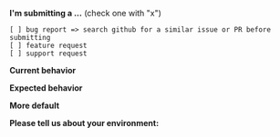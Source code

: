 **I'm submitting a ...**  (check one with "x")
```
[ ] bug report => search github for a similar issue or PR before submitting
[ ] feature request
[ ] support request
```

**Current behavior**
<!-- Describe how the bug manifests. -->

**Expected behavior**
<!-- Describe what the behavior would be without the bug. -->

**More default**
<!-- Please tell us more detail info, like error or -->

**Please tell us about your environment:**
<!-- You can run [gpmx runtime] then get this info -->